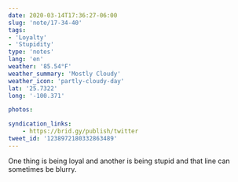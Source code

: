 ```yaml
---
date: 2020-03-14T17:36:27-06:00
slug: 'note/17-34-40'
tags:
- 'Loyalty'
- 'Stupidity'
type: 'notes'
lang: 'en'
weather: '85.54°F'
weather_summary: 'Mostly Cloudy'
weather_icon: 'partly-cloudy-day'
lat: '25.7322'
long: '-100.371'

photos:

syndication_links:
    - https://brid.gy/publish/twitter
tweet_id: '1238972180332863489'
---
```

One thing is being loyal and another is being stupid and that line can sometimes be blurry.

 